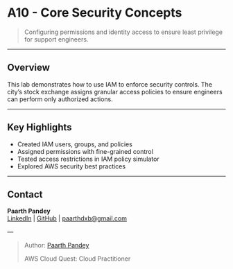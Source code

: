 # A10 - Core Security Concepts

> Configuring permissions and identity access to ensure least privilege for support engineers.

---

## Overview

This lab demonstrates how to use IAM to enforce security controls. The city’s stock exchange assigns granular access policies to ensure engineers can perform only authorized actions.

---

## Key Highlights

- Created IAM users, groups, and policies
- Assigned permissions with fine-grained control
- Tested access restrictions in IAM policy simulator
- Explored AWS security best practices

---

## Contact

**Paarth Pandey**  
[LinkedIn](https://www.linkedin.com/in/paarth-pandey-13779529b/) | [GitHub](https://github.com/paarthpandey10) | paarthdxb@gmail.com

—
> Author: [Paarth Pandey](https://github.com/paarthpandey10)  
>
> AWS Cloud Quest: Cloud Practitioner
